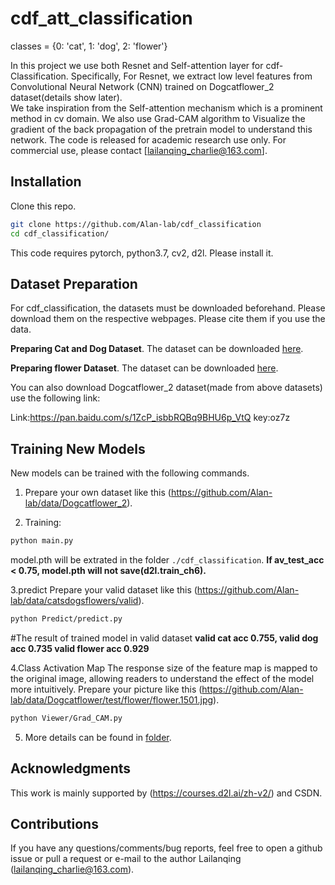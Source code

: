 # cdf_att_classification
classes = {0: 'cat', 1: 'dog', 2: 'flower'}

In this project we use both Resnet and Self-attention layer for cdf-Classification.
Specifically, For Resnet, we extract low level features from Convolutional Neural Network (CNN) trained on Dogcatflower_2 dataset(details show later).  
We take inspiration from the Self-attention mechanism which is a prominent method in cv domain. 
We also use Grad-CAM algorithm to Visualize the gradient of the back propagation of the pretrain model to understand this network.
The code is released for academic research use only. For commercial use, please contact [lailanqing_charlie@163.com].

## Installation

Clone this repo.
```bash
git clone https://github.com/Alan-lab/cdf_classification
cd cdf_classification/
```

This code requires pytorch, python3.7, cv2, d2l. Please install it.


## Dataset Preparation
For cdf_classification, the datasets must be downloaded beforehand. Please download them on the respective webpages.  Please cite them if you use the data. 

**Preparing Cat and Dog Dataset**. The dataset can be downloaded [here](https://www.kaggle.com/tongpython/cat-and-dog). 

**Preparing flower Dataset**. The dataset can be downloaded [here](https://www.kaggle.com/alxmamaev/flowers-recognition). 

You can also download Dogcatflower_2 dataset(made from above datasets) use the following link:

Link:https://pan.baidu.com/s/1ZcP_isbbRQBq9BHU6p_VtQ  key:oz7z 


## Training New Models
New models can be trained with the following commands.

1. Prepare your own dataset like this (https://github.com/Alan-lab/data/Dogcatflower_2).

2. Training:
```bash
python main.py
```
model.pth will be extrated in the folder `./cdf_classification`. 
**If av_test_acc < 0.75, model.pth will not save(d2l.train_ch6).**

3.predict
Prepare your valid dataset like this (https://github.com/Alan-lab/data/catsdogsflowers/valid).
```bash
python Predict/predict.py
```

#The result of trained model in valid dataset
**valid cat acc 0.755, valid dog acc 0.735 valid flower acc 0.929**

4.Class Activation Map
The response size of the feature map is mapped to the original image, allowing readers to understand the effect of the model more intuitively.
Prepare your picture like this (https://github.com/Alan-lab/data/Dogcatflower/test/flower/flower.1501.jpg).
```bash
python Viewer/Grad_CAM.py
```

5. More details can be found in [folder](https://github.com/Alan-lab/cdf_classification).

## Acknowledgments
This work is mainly supported by (https://courses.d2l.ai/zh-v2/) and CSDN.

## Contributions
If you have any questions/comments/bug reports, feel free to open a github issue or pull a request or e-mail to the author Lailanqing ([lailanqing_charlie@163.com](lailanqing_charlie@163.com)).
